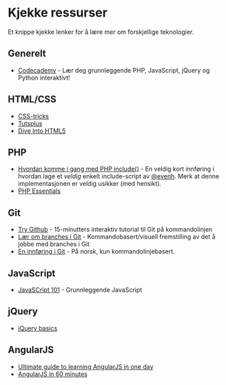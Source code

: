 # Kjekke ressurser
Et knippe kjekke lenker for å lære mer om forskjellige teknologier.

## Generelt
- [Codecademy](http://codecademy.com) - Lær deg grunnleggende PHP, JavaScript, jQuery og Python interaktivt!

## HTML/CSS
- [CSS-tricks](http://css-tricks.com/)
- [Tutsplus](http://webdesign.tutsplus.com/)
- [Dive Into HTML5](http://diveintohtml5.info/)

## PHP
- [Hvordan komme i gang med PHP include()](http://blog.evenh.net/blog/2013/10/07/hvordan-komme-i-gang-med-php-include/) - En veldig kort innføring i hvordan lage et *veldig* enkelt include-script av [@evenh](https://github.com/evenh). Merk at denne implementasjonen er veldig usikker (med hensikt).
- [PHP Essentials](http://www.techotopia.com/index.php/PHP_Essentials)

## Git

- [Try Github](http://try.github.io) - 15-minutters interaktiv tutorial til Git på kommandolinjen
- [Lær om branches i Git](http://pcottle.github.io/learnGitBranching/) - Kommandobasert/visuell fremstilling av det å jobbe med branches i Git
- [En innføring i Git](http://audunwangen.net/2010/08/05/en-innf%C3%B8ring-i-git/) - På norsk, kun kommandolinjebasert.

## JavaScript
- [JavaSCript 101](http://learn.jquery.com/javascript-101/) - Grunnleggende JavaScript

## jQuery
- [jQuery basics](http://jqfundamentals.com/chapter/jquery-basics)

## AngularJS
- [Ultimate guide to learning AngularJS in one day](http://toddmotto.com/ultimate-guide-to-learning-angular-js-in-one-day/)
- [AngularJS in 60 minutes](http://fastandfluid.com/publicdownloads/AngularJSIn60MinutesIsh_DanWahlin_May2013.pdf)

